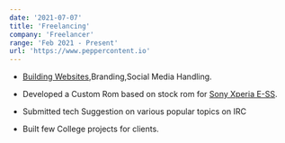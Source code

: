 ```yaml
---
date: '2021-07-07'
title: 'Freelancing'
company: 'Freelancer'
range: 'Feb 2021 - Present'
url: 'https://www.peppercontent.io'
---
```


- [Building Websites](https://throneroomfellowship.com),Branding,Social Media Handling.

- Developed a Custom Rom based on stock rom for [Sony Xperia E-SS](https://forum.xda-developers.com/t/xperia-e-ss-hades-rom.3151487/).


- Submitted tech Suggestion on various popular topics on IRC

- Built few College projects for clients.
